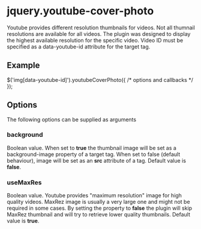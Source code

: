 # jquery.youtube-cover-photo

Youtube provides different resolution thumbnails for videos. Not all thumnail resolutions are available for all videos. The plugin was designed to display the highest available resolution for the specific video.
Video ID must be specified as a data-youtube-id attribute for the target tag.

## Example
$('img[data-youtube-id]').youtubeCoverPhoto({ /* options and callbacks */ });

## Options
The following options can be supplied as arguments

### background
Boolean value.
When set to **true** the thumbnail image will be set as a background-image property of a target tag. When set to false (default behaviour), image will be set as an **src** attribute of a tag.
Default value is **false**.

### useMaxRes
Boolean value.
Youtube provides "maximum resolution" image for high quality videos. MaxRez image is usually a very large one and might not be required in some cases. By setting the property to **false** the plugin will skip MaxRez thumbnail and will try to retrieve lower quality thumbnails.
Default value is **true**.
